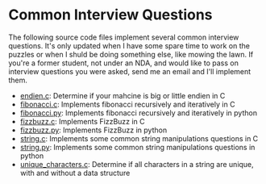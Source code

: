# Common Interview Questions

The following source code files implement several common interview questions.  It's only updated when I have some spare time to work on the puzzles or when I shuld be doing something else, like mowing the lawn.  If you're a former student, not under an NDA, and would like to pass on interview questions you were asked, send me an email and I'll implement them.

- [endien.c][05]: Determine if your mahcine is big or little endien in C
- [fibonacci.c][06]: Implements fibonacci recursively and iteratively in C
- [fibonacci.py][07]: Implements fibonacci recursively and iteratively in python 
- [fizzbuzz.c][01]: Implements FizzBuzz in C
- [fizzbuzz.py][02]: Implements FizzBuzz in python
- [string.c][03]: Implements some common string manipulations questions in C
- [string.py][04]: Implements some common string manipulations questions in python
- [unique_characters.c][08]: Determine if all characters in a string are unique, with and without a data structure 


[01]: https://github.com/CSE3320/Common-Interview-Programs/blob/master/fizzbuzz.c 
[02]: https://github.com/CSE3320/Common-Interview-Programs/blob/master/fizzbuzz.py 
[03]: https://github.com/CSE3320/Common-Interview-Programs/blob/master/string.c 
[04]: https://github.com/CSE3320/Common-Interview-Programs/blob/master/string.py 
[05]: https://github.com/CSE3320/Common-Interview-Programs/blob/master/endien.c
[06]: https://github.com/CSE3320/Common-Interview-Programs/blob/master/fibonacci.c
[07]: https://github.com/CSE3320/Common-Interview-Programs/blob/master/fibonacci.py
[08]: https://github.com/CSE3320/Common-Interview-Programs/blob/master/unique_characters.c
